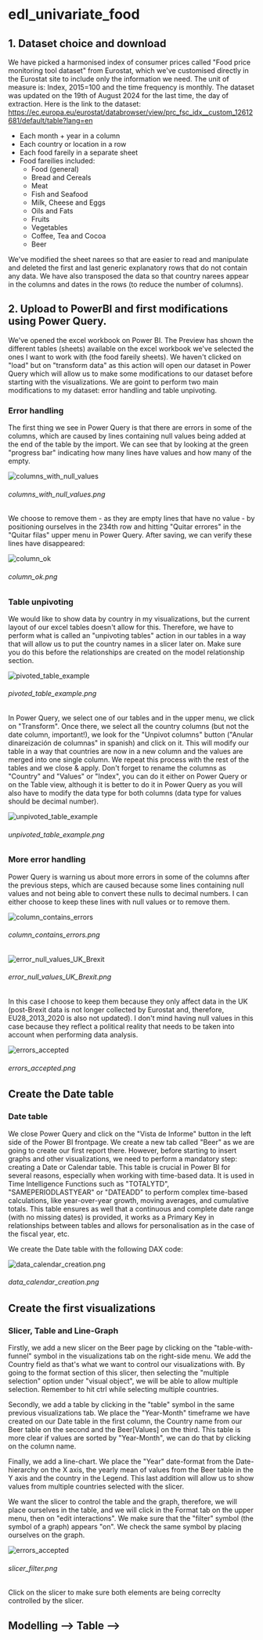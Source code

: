 # edl_univariate_food

## 1. Dataset choice and download

We have picked a harmonised index of consumer prices called "Food price monitoring tool dataset" from Eurostat, which we've customised directly in the Eurostat site to include only the information we need. The unit of measure is: Index, 2015=100 and the time frequency is monthly. The dataset was updated on the 19th of August 2024 for the last time, the day of extraction.
Here is the link to the dataset: https://ec.europa.eu/eurostat/databrowser/view/prc_fsc_idx__custom_12612681/default/table?lang=en

- Each month + year in a column
- Each country or location in a row
- Each food fareily in a separate sheet
- Food fareilies included:
    - Food (general)
    - Bread and Cereals
    - Meat
    - Fish and Seafood
    - Milk, Cheese and Eggs
    - Oils and Fats
    - Fruits
    - Vegetables
    - Coffee, Tea and Cocoa
    - Beer

We've modified the sheet narees so that are easier to read and manipulate and deleted the first and last generic explanatory rows that do not contain any data.
We have also transposed the data so that country narees appear in the columns and dates in the rows (to reduce the number of columns).

## 2. Upload to PowerBI and first modifications using Power Query.

We've opened the excel workbook on Power BI. The Preview has shown the different tables (sheets) available on the excel workbook we've selected the ones I want to work with (the food fareily sheets). We haven't clicked on "load" but on "transform data" as this action will open our dataset in Power Query which will allow us to make some modifications to our dataset before starting with the visualizations. We are goint to perform two main modifications to my dataset: error handling and table unpivoting.

### Error handling

The first thing we see in Power Query is that there are errors in some of the columns, which are caused by lines containing null values being added at the end of the table by the import. We can see that by looking at the green "progress bar" indicating how many lines have values and how many of the empty.

![columns_with_null_values](https://github.com/MaiteLizarraga/edl_univariate_food/blob/main/img/columns_with_null_values.png)
<!-- [columns_with_null_values](https://github.com/MaiteLizarraga/edl_univariate_food/blob/main/img/columns_with_null_values.png) -->
###### columns_with_null_values.png

We choose to remove them - as they are empty lines that have no value - by positioning ourselves in the 234th row and hitting "Quitar errores" in the "Quitar filas" upper menu in Power Query. After saving, we can verify these lines have disappeared:

![column_ok](https://github.com/MaiteLizarraga/edl_univariate_food/blob/main/img/column_ok.png)
<!-- [column_ok](https://github.com/MaiteLizarraga/edl_univariate_food/blob/main/img/column_ok.png) -->
###### column_ok.png

### Table unpivoting

We would like to show data by country in my visualizations, but the current layout of our excel tables doesn't allow for this. Therefore, we have to perform what is called an "unpivoting tables" action in our tables in a way that will allow us to put the country names in a slicer later on. Make sure you do this before the relationships are created on the model relationship section.

![pivoted_table_example](https://github.com/MaiteLizarraga/edl_univariate_food/blob/main/img/pivoted_table_example.png)
<!-- [pivoted_table_example](https://github.com/MaiteLizarraga/edl_univariate_food/blob/main/img/pivoted_table_example.png) -->
###### pivoted_table_example.png

In Power Query, we select one of our tables and in the upper menu, we click on "Transform". Once there, we select all the country columns (but not the date column, important!), we look for the "Unpivot columns" button ("Anular dinareización de columnas" in spanish) and click on it. This will modify our table in a way that countries are now in a new column and the values are merged into one single column. We repeat this process with the rest of the tables and we close & apply. Don't forget to rename the columns as "Country" and "Values" or "Index", you can do it either on Power Query or on the Table view, although it is better to do it in Power Query as you will also have to modify the data type for both columns (data type for values should be decimal number).

![unpivoted_table_example](https://github.com/MaiteLizarraga/edl_univariate_food/blob/main/img/unpivoted_table_example.png)
<!-- [unpivoted_table_example](https://github.com/MaiteLizarraga/edl_univariate_food/blob/main/img/unpivoted_table_example.png) -->
###### unpivoted_table_example.png

### More error handling

Power Query is warning us about more errors in some of the columns after the previous steps, which are caused because some lines containing null values and not being able to convert these nulls to decimal numbers. I can either choose to keep these lines with null values or to remove them.

![column_contains_errors](https://github.com/MaiteLizarraga/edl_univariate_food/blob/main/img/column_contains_errors.png)
<!-- [column_contains_errors](https://github.com/MaiteLizarraga/edl_univariate_food/blob/main/img/column_contains_errors.png) -->
###### column_contains_errors.png

![error_null_values_UK_Brexit](https://github.com/MaiteLizarraga/edl_univariate_food/blob/main/img/error_null_values_UK_Brexit.png)
<!-- [error_null_values_UK_Brexit](https://github.com/MaiteLizarraga/edl_univariate_food/blob/main/img/error_null_values_UK_Brexit.png) -->
###### error_null_values_UK_Brexit.png

In this case I choose to keep them because they only affect data in the UK (post-Brexit data is not longer collected by Eurostat and, therefore, EU28_2013_2020 is also not updated). I don't mind having null values in this case because they reflect a political reality that needs to be taken into account when performing data analysis.

![errors_accepted](https://github.com/MaiteLizarraga/edl_univariate_food/blob/main/img/errors_accepted.png)
<!-- [errors_accepted](https://github.com/MaiteLizarraga/edl_univariate_food/blob/main/img/errors_accepted.png) -->
###### errors_accepted.png

## Create the Date table

### Date table

We close Power Query and click on the "Vista de Informe" button in the left side of the Power BI frontpage. We create a new tab called "Beer" as we are going to create our first report there. However, before starting to insert graphs and other visualizations, we need to perform a mandatory step: creating a Date or Calendar table. This table is crucial in Power BI for several reasons, especially when working with time-based data. It is used in Time Intelligence Functions such as "TOTALYTD", "SAMEPERIODLASTYEAR" or "DATEADD" to perform complex time-based calculations, like year-over-year growth, moving averages, and cumulative totals. This table ensures as well that a continuous and complete date range (with no missing dates) is provided, it works as a Primary Key in relationships between tables and allows for personalisation as in the case of the fiscal year, etc.

We create the Date table with the following DAX code:

![data_calendar_creation.png](https://github.com/MaiteLizarraga/edl_univariate_food/blob/main/img/data_calendar_creation.png)
###### data_calendar_creation.png

## Create the first visualizations

### Slicer, Table and Line-Graph

Firstly, we add a new slicer on the Beer page by clicking on the "table-with-funnel" symbol in the visualizations tab on the right-side menu. We add the Country field as that's what we want to control our visualizations with. By going to the format section of this slicer, then selecting the "multiple selection" option under "visual object", we will be able to allow multiple selection. Remember to hit ctrl while selecting multiple countries.

Secondly, we add a table by clicking in the "table" symbol in the same previous visualizations tab. We place the "Year-Month" timeframe we have created on our Date table in the first column, the Country name from our Beer table on the second and the Beer[Values] on the third. This table is more clear if values are sorted by "Year-Month", we can do that by clicking on the column name.

Finally, we add a line-chart. We place the "Year" date-format from the Date-hierarchy on the X axis, the yearly mean of values from the Beer table in the Y axis and the country in the Legend. This last addition will allow us to show values from multiple countries selected with the slicer.

We want the slicer to control the table and the graph, therefore, we will place ourselves in the table, and we will click in the Format tab on the upper menu, then on "edit interactions". 
We make sure that the "filter" symbol (the symbol of a graph) appears "on". We check the same symbol by placing ourselves on the graph.

![errors_accepted](https://github.com/MaiteLizarraga/edl_univariate_food/blob/main/img/slicer_filter.png)
###### slicer_filter.png

Click on the slicer to make sure both elements are being correclty controlled by the slicer. 

## Modelling --> Table -->      
